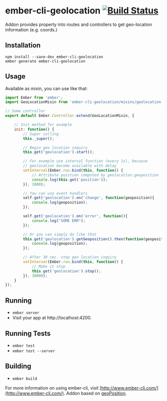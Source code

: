 # ember-cli-geolocation [![Build Status](https://secure.travis-ci.org/ajile/ember-cli-geolocation.svg)](http://travis-ci.org/ajile/ember-cli-geolocation)

Addon provides property into routes and controllers to get geo-location information (e.g. coords.)

## Installation

```
npm install --save-dev ember-cli-geolocation
ember generate ember-cli-geolocation
```

## Usage
Available as mixin, you can use like that:
```javascript
import Ember from 'ember';
import GeoLocationMixin from 'ember-cli-geolocation/mixins/geolocation-mixin';

// Some controller
export default Ember.Controller.extend(GeoLocationMixin, {

    // Init method for example
    init: function() {
        // Super calling
        this._super();

        // Begin geo location inquiry
        this.get('geolocation').start();

        // For example use interval function (every 1s), because
        // geolocation become available with delay
        setInterval(Ember.run.bind(this, function() {
            // Attribute position computed by geolocation.geoposition
            console.log(this.get('position'));
        }), 1000);

        // You can use event handlers
        self.get('geolocation').on('change', function(geoposition){
            console.log(geoposition);
        });

        self.get('geolocation').on('error', function(){
            console.log("SOME ERR");
        });

        // Or you can simply do like that
        this.get('geolocation').getGeoposition().then(function(geoposition) {
            console.log(geoposition);
        });

        // After 30 sec. stop geo location inquiry
        setInterval(Ember.run.bind(this, function() {
            // Make it stop
            this.get('geolocation').stop();
        }), 30000);
    }
});
```

## Running

* `ember server`
* Visit your app at http://localhost:4200.

## Running Tests

* `ember test`
* `ember test --server`

## Building

* `ember build`

For more information on using ember-cli, visit [http://www.ember-cli.com/](http://www.ember-cli.com/). Addon based on [geoPosition](https://github.com/estebanav/javascript-mobile-desktop-geolocation).
